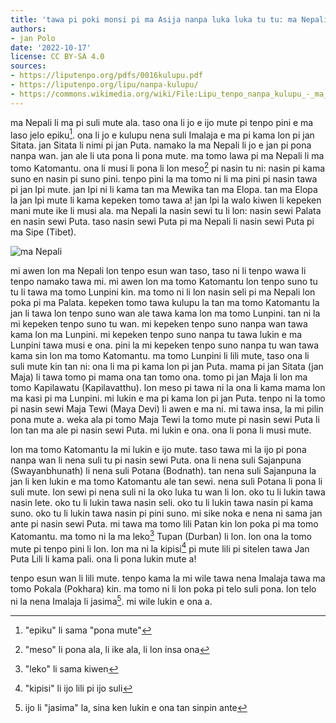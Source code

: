```yaml
---
title: 'tawa pi poki monsi pi ma Asija nanpa luka luka tu tu: ma Nepali'
authors:
- jan Polo
date: '2022-10-17'
license: CC BY-SA 4.0
sources:
- https://liputenpo.org/pdfs/0016kulupu.pdf
- https://liputenpo.org/lipu/nanpa-kulupu/
- https://commons.wikimedia.org/wiki/File:Lipu_tenpo_nanpa_kulupu_-_ma_Nepali.png
---
```


ma Nepali li ma pi suli mute ala. taso ona li jo e ijo mute pi tenpo pini e ma laso jelo epiku[^1]. ona li jo e kulupu nena suli Imalaja e ma pi kama lon pi jan Sitata. jan Sitata li nimi pi jan Puta. namako la ma Nepali li jo e jan pi pona nanpa wan. jan ale li uta pona li pona mute. ma tomo lawa pi ma Nepali li ma tomo Katomantu. ona li musi li pona li lon meso[^2] pi nasin tu ni: nasin pi kama suno en nasin pi suno pini. tenpo pini la ma tomo ni li ma pini pi nasin tawa pi jan Ipi mute. jan Ipi ni li kama tan ma Mewika tan ma Elopa. tan ma Elopa la jan Ipi mute li kama kepeken tomo tawa a! jan Ipi la walo kiwen li kepeken mani mute ike li musi ala. ma Nepali la nasin sewi tu li lon: nasin sewi Palata en nasin sewi Puta. taso nasin sewi Puta pi ma Nepali li nasin sewi Puta pi ma Sipe (Tibet).

[^1]: "epiku" li sama "pona mute"
[^2]: "meso" li pona ala, li ike ala, li lon insa ona

![ma Nepali](https://upload.wikimedia.org/wikipedia/commons/8/82/Lipu_tenpo_nanpa_kulupu_-_ma_Nepali.png)

mi awen lon ma Nepali lon tenpo esun wan taso, taso ni li tenpo wawa li tenpo namako tawa mi. mi awen lon ma tomo Katomantu lon tenpo suno tu tu li tawa ma tomo Lunpini kin. ma tomo ni li lon nasin seli pi ma Nepali lon poka pi ma Palata. kepeken tomo tawa kulupu la tan ma tomo Katomantu la jan li tawa lon tenpo suno wan ale tawa kama lon ma tomo Lunpini. tan ni la mi kepeken tenpo suno tu wan. mi kepeken tenpo suno nanpa wan tawa kama lon ma Lunpini. mi kepeken tenpo suno nanpa tu tawa lukin e ma Lunpini tawa musi e ona. pini la mi kepeken tenpo suno nanpa tu wan tawa kama sin lon ma tomo Katomantu. ma tomo Lunpini li lili mute, taso ona li suli mute kin tan ni: ona li ma pi kama lon pi jan Puta. mama pi jan Sitata (jan Maja) li tawa tomo pi mama ona tan tomo ona. tomo pi jan Maja li lon ma tomo Kapilawatu (Kapilavatthu). lon meso pi tawa ni la ona li kama mama lon ma kasi pi ma Lunpini. mi lukin e ma pi kama lon pi jan Puta. tenpo ni la tomo pi nasin sewi Maja Tewi (Maya Devi) li awen e ma ni. mi tawa insa, la mi pilin pona mute a. weka ala pi tomo Maja Tewi la tomo mute pi nasin sewi Puta li lon tan ma ale pi nasin sewi Puta. mi lukin e ona. ona li pona li musi mute.

lon ma tomo Katomantu la mi lukin e ijo mute. taso tawa mi la ijo pi pona nanpa wan li nena suli tu pi nasin sewi Puta. ona li nena suli Sajanpuna (Swayanbhunath) li nena suli Potana (Bodnath). tan nena suli Sajanpuna la jan li ken lukin e ma tomo Katomantu ale tan sewi. nena suli Potana li pona li suli mute. lon sewi pi nena suli ni la oko luka tu wan li lon. oko tu li lukin tawa nasin lete. oko tu li lukin tawa nasin seli. oko tu li lukin tawa nasin pi kama suno. oko tu li lukin tawa nasin pi pini suno. mi sike noka e nena ni sama jan ante pi nasin sewi Puta. mi tawa ma tomo lili Patan kin lon poka pi ma tomo Katomantu. ma tomo ni la ma leko[^3] Tupan (Durban) li lon. lon ona la tomo mute pi tenpo pini li lon. lon ma ni la kipisi[^4] pi mute lili pi sitelen tawa Jan Puta Lili li kama pali. ona li pona lukin mute a!

tenpo esun wan li lili mute. tenpo kama la mi wile tawa nena Imalaja tawa ma tomo Pokala (Pokhara) kin. ma tomo ni li lon poka pi telo suli pona. lon telo ni la nena Imalaja li jasima[^5]. mi wile lukin e ona a.

[^3]: "leko" li sama kiwen
[^4]: "kipisi" li ijo lili pi ijo suli
[^5]: ijo li "jasima" la, sina ken lukin e ona tan sinpin ante